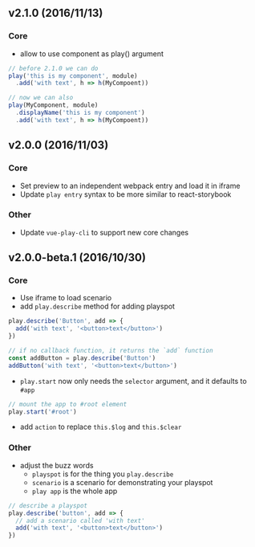 ## v2.1.0 (2016/11/13)

### Core

- allow to use component as play() argument

```js
// before 2.1.0 we can do
play('this is my component', module)
  .add('with text', h => h(MyCompoent))

// now we can also
play(MyComponent, module)
  .displayName('this is my component')
  .add('with text', h => h(MyCompoent))
```

## v2.0.0 (2016/11/03)

### Core

- Set preview to an independent webpack entry and load it in iframe
- Update `play entry` syntax to be more similar to react-storybook

### Other

- Update `vue-play-cli` to support new core changes

## v2.0.0-beta.1 (2016/10/30)

### Core

- Use iframe to load scenario
- add `play.describe` method for adding playspot

```js
play.describe('Button', add => {
  add('with text', '<button>text</button>')
})

// if no callback function, it returns the `add` function
const addButton = play.describe('Button')
addButton('with text', '<button>text</button>')
```

- `play.start` now only needs the `selector` argument, and it defaults to `#app`

```js
// mount the app to #root element
play.start('#root')
```

- add `action` to replace `this.$log` and `this.$clear`

### Other

- adjust the buzz words
  - `playspot` is for the thing you `play.describe`
  - `scenario` is a scenario for demonstrating your playspot
  - `play app` is the whole app

```js
// describe a playspot
play.describe('button', add => {
  // add a scenario called 'with text'
  add('with text', '<button>text</button>')
})
```
